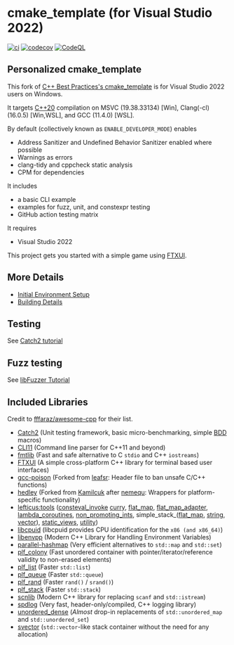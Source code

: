# cmake_template (for Visual Studio 2022)

[![ci](https://github.com/cblck/cmake_template/actions/workflows/ci.yml/badge.svg)](https://github.com/cblck/cmake_template/actions/workflows/ci.yml)
[![codecov](https://codecov.io/gh/cblck/cmake_template/branch/main/graph/badge.svg)](https://codecov.io/gh/cblck/cmake_template)
[![CodeQL](https://github.com/cblck/cmake_template/actions/workflows/codeql-analysis.yml/badge.svg)](https://github.com/cblck/cmake_template/actions/workflows/codeql-analysis.yml)

## Personalized cmake_template

This fork of [C++ Best Practices's cmake_template](https://github.com/cpp-best-practices/cmake_template) is for Visual Studio 2022 users on Windows.

It targets [C++20](https://en.cppreference.com/w/cpp/compiler_support) compilation on MSVC (19.38.33134) [Win], Clang(-cl) (16.0.5) [Win,WSL], and GCC (11.4.0) [WSL].

By default (collectively known as `ENABLE_DEVELOPER_MODE`) enables
 * Address Sanitizer and Undefined Behavior Sanitizer enabled where possible
 * Warnings as errors
 * clang-tidy and cppcheck static analysis
 * CPM for dependencies

It includes
 * a basic CLI example
 * examples for fuzz, unit, and constexpr testing
 * GitHub action testing matrix

It requires
 * Visual Studio 2022

This project gets you started with a simple game using [FTXUI](https://github.com/ArthurSonzogni/FTXUI).

## More Details
 * [Initial Environment Setup](README_dependencies.md)
 * [Building Details](README_building.md)

## Testing
See [Catch2 tutorial](https://github.com/catchorg/Catch2/blob/master/docs/tutorial.md)

## Fuzz testing
See [libFuzzer Tutorial](https://github.com/google/fuzzing/blob/master/tutorial/libFuzzerTutorial.md)

## Included Libraries
Credit to [fffaraz/awesome-cpp](https://github.com/fffaraz/awesome-cpp) for their list.
- [Catch2](https://github.com/catchorg/Catch2) (Unit testing framework, basic micro-benchmarking, simple [BDD](https://en.wikipedia.org/wiki/Behavior-driven_development) macros)
- [CLI11](https://github.com/CLIUtils/CLI11) (Command line parser for C++11 and beyond)
- [fmtlib](https://github.com/fmtlib/fmt) (Fast and safe alternative to C `stdio` and C++ `iostreams`)
- [FTXUI](https://github.com/ArthurSonzogni/FTXUI) (A simple cross-platform C++ library for terminal based user interfaces)
- [gcc-poison](https://github.com/cblck/gcc-poison) (Forked from [leafsr](https://github.com/leafsr/gcc-poison): Header file to ban unsafe C/C++ functions)
- [hedley](https://github.com/cblck/hedley) (Forked from [Kamilcuk](https://github.com/Kamilcuk/hedley) after [nemequ](https://github.com/nemequ/hedley): Wrappers for platform-specific functionality)
- [lefticus:tools](https://github.com/lefticus/tools/tree/update_build_system) 
	([consteval_invoke](https://github.com/lefticus/tools/blob/update_build_system/include/lefticus/tools/consteval_invoke.hpp)
	[curry](https://github.com/lefticus/tools/blob/update_build_system/include/lefticus/tools/curry.hpp), 
	[flat_map](https://github.com/lefticus/tools/blob/update_build_system/include/lefticus/tools/flat_map.hpp), 
	[flat_map_adapter](https://github.com/lefticus/tools/blob/update_build_system/include/lefticus/tools/flat_map_adapter.hpp), 
	[lambda_coroutines](https://github.com/lefticus/tools/blob/update_build_system/include/lefticus/tools/lambda_coroutines.hpp), 
	[non_promoting_ints](https://github.com/lefticus/tools/blob/update_build_system/include/lefticus/tools/non_promoting_ints.hpp), 
	simple_stack_([flat_map](https://github.com/lefticus/tools/blob/update_build_system/include/lefticus/tools/simple_stack_flat_map.hpp), [string](https://github.com/lefticus/tools/blob/update_build_system/include/lefticus/tools/simple_stack_string.hpp), [vector](https://github.com/lefticus/tools/blob/update_build_system/include/lefticus/tools/simple_stack_vector.hpp)), 
	[static_views](https://github.com/lefticus/tools/blob/update_build_system/include/lefticus/tools/static_views.hpp), 
	[utility](https://github.com/lefticus/tools/blob/update_build_system/include/lefticus/tools/utility.hpp))
- [libcpuid](https://github.com/anrieff/libcpuid/) (libcpuid provides CPU identification for the `x86 (and x86_64)`)
- [libenvpp](https://github.com/ph3at/libenvpp) (Modern C++ Library for Handling Environment Variables)
- [parallel-hashmap](https://github.com/greg7mdp/parallel-hashmap) (Very efficient alternatives to `std::map` and `std::set`)
- [plf_colony](https://github.com/mattreecebentley/plf_colony) (Fast unordered container with pointer/iterator/reference validity to non-erased elements)
- [plf_list](https://github.com/mattreecebentley/plf_list) (Faster `std::list`)
- [plf_queue](https://github.com/mattreecebentley/plf_queue) (Faster `std::queue`)
- [plf_rand](https://github.com/mattreecebentley/plf_rand) (Faster `rand()` / `srand()`)
- [plf_stack](https://github.com/mattreecebentley/plf_stack) (Faster `std::stack`)
- [scnlib](https://github.com/eliaskosunen/scnlib) (Modern C++ library for replacing `scanf` and `std::istream`)
- [spdlog](https://github.com/gabime/spdlog) (Very fast, header-only/compiled, C++ logging library)
- [unordered_dense](https://github.com/martinus/unordered_dense) (*Almost* drop-in replacements of `std::unordered_map` and `std::unordered_set`)
- [svector](https://github.com/martinus/svector) (`std::vector`-like stack container without the need for any allocation)
